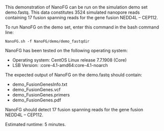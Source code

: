 This demonstration of NanoFG can be run on the simulation demo set demo.fastq. 
This data constitutes 3524 simulated nanopore reads containing 17 fusion spanning reads for the gene fusion NEDD4L – CEP112.

To run NanoFG on the demo set, enter this command in the bash command line:

```
NanoFG.sh -f NanoFG/demo/demo_fastqdir
```

NanoFG has been tested on the following operating system:
- Operating system:       CentOS Linux release 7.7.1908 (Core)
- LSB Version:            :core-4.1-amd64:core-4.1-noarch

The expected output of NanoFG on the demo.fastq should contain:
- demo_FusionGenesInfo.txt
- demo_FusionGenes.vcf
- demo_FusionGenes.primers
- demo_FusionGenes.pdf

NanoFG should detect 17 fusion spanning reads for the gene fusion NEDD4L – CEP112.

Estimated runtime: 5 minutes.
